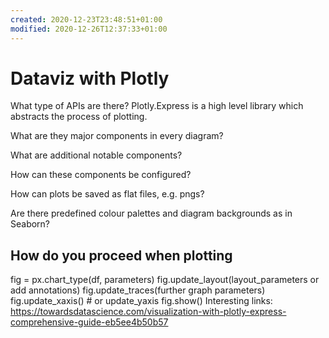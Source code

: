```yaml
---
created: 2020-12-23T23:48:51+01:00
modified: 2020-12-26T12:37:33+01:00
---
```


# Dataviz with Plotly

What type of APIs are there?
Plotly.Express is a high level library which abstracts the process of plotting.

What are they major components in every diagram?

What are additional notable components?

How can these components be configured?

How can plots be saved as flat files, e.g. pngs? 

Are there predefined colour palettes and diagram backgrounds as in Seaborn?

## How do you proceed when plotting

fig = px.chart_type(df, parameters)
fig.update_layout(layout_parameters or add annotations)
fig.update_traces(further graph parameters)
fig.update_xaxis() # or update_yaxis
fig.show()
Interesting links: 
https://towardsdatascience.com/visualization-with-plotly-express-comprehensive-guide-eb5ee4b50b57